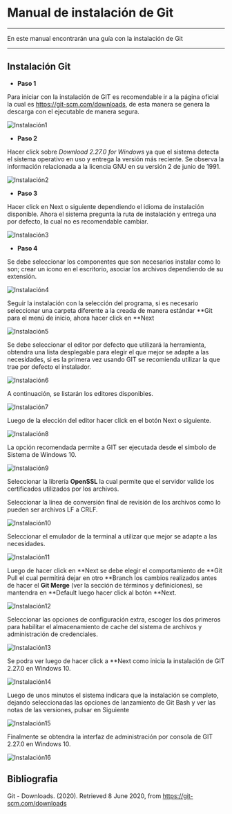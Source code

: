 #                Manual de instalación de Git


___
En este manual encontrarán una guía con la instalación de Git
___


## Instalación Git

+ **Paso 1**

Para iniciar con la instalación de GIT es recomendable ir a la página oficial la cual es https://git-scm.com/downloads, de esta manera se genera la descarga con el ejecutable de manera segura.

![Instalación1](https://raw.githubusercontent.com/juansanchez9618/Training-Area/master/Material/Capturas/Instalación1.png)

+ **Paso 2**

 
Hacer click sobre *Download 2.27.0 for Windows* ya que el sistema detecta el sistema operativo en uso y  entrega la versión más reciente.
Se observa la información relacionada a la licencia GNU en su versión 2 de junio de 1991.

![Instalación2](https://raw.githubusercontent.com/juansanchez9618/Training-Area/master/Material/Capturas/Instalación2.png)

+ **Paso 3**


Hacer click en Next o siguiente dependiendo el idioma de instalación disponible.
Ahora el sistema pregunta la ruta de instalación y  entrega una por defecto, la cual no es recomendable cambiar.

![Instalación3](https://raw.githubusercontent.com/juansanchez9618/Training-Area/master/Material/Capturas/Instalación3.png)

+ **Paso 4**


Se debe seleccionar los componentes que son necesarios  instalar como lo son; crear un icono en el escritorio, asociar los archivos dependiendo de su extensión. 

![Instalación4](https://raw.githubusercontent.com/juansanchez9618/Training-Area/master/Material/Capturas/Instalación4.png)


Seguir la instalación con la selección del programa, si es necesario seleccionar una carpeta diferente a la creada de manera estándar **Git para el menú de inicio, ahora hacer click en **Next

![Instalación5](https://raw.githubusercontent.com/juansanchez9618/Training-Area/master/Material/Capturas/Instalación5.png)


Se debe seleccionar el editor por defecto que utilizará la herramienta, obtendra una lista desplegable para elegir el que mejor se  adapte a las necesidades, si es la primera vez usando GIT se recomienda utilizar la que trae por defecto el instalador.

![Instalación6](https://raw.githubusercontent.com/juansanchez9618/Training-Area/master/Material/Capturas/Instalación6.png)


A continuación, se listarán los editores disponibles.

![Instalación7](https://raw.githubusercontent.com/juansanchez9618/Training-Area/master/Material/Capturas/Instalación7.png)


Luego de la elección del editor hacer click en el botón Next o siguiente.

![Instalación8](https://raw.githubusercontent.com/juansanchez9618/Training-Area/master/Material/Capturas/Instalación8.png)


La opción recomendada permite a GIT ser ejecutada desde el símbolo de Sistema de Windows 10.

![Instalación9](https://raw.githubusercontent.com/juansanchez9618/Training-Area/master/Material/Capturas/Instalación9.png)


Seleccionar la librería **OpenSSL** la cual permite que el servidor valide los certificados utilizados por los archivos.

Seleccionar la línea de conversión final de revisión de los archivos como lo pueden ser archivos LF a CRLF.

![Instalación10](https://raw.githubusercontent.com/juansanchez9618/Training-Area/master/Material/Capturas/Instalación10.png)


Seleccionar el emulador de la terminal a utilizar que mejor se adapte a las necesidades.

![Instalación11](https://raw.githubusercontent.com/juansanchez9618/Training-Area/master/Material/Capturas/Instalación11.png)

Luego de hacer click en **Next se debe elegir el comportamiento de **Git Pull el cual  permitirá dejar en otro **Branch los cambios realizados antes de hacer el **Git Merge** (ver la sección de términos y definiciones), se mantendra en **Default luego hacer click al botón **Next.

![Instalación12](https://raw.githubusercontent.com/juansanchez9618/Training-Area/master/Material/Capturas/Instalación12.png)


Seleccionar las opciones de configuración extra, escoger los dos primeros para habilitar el almacenamiento de cache del sistema de archivos y administración de credenciales.

![Instalación13](https://raw.githubusercontent.com/juansanchez9618/Training-Area/master/Material/Capturas/Instalación13.png)


Se podra ver luego de hacer click a **Next como inicia la instalación de GIT 2.27.0 en Windows 10.

![Instalación14](https://raw.githubusercontent.com/juansanchez9618/Training-Area/master/Material/Capturas/Instalación14.png)



Luego de unos minutos el sistema  indicara que la instalación se completo, dejando seleccionadas las opciones de lanzamiento de Git Bash y ver las notas de las versiones, pulsar en Siguiente

![Instalación15](https://raw.githubusercontent.com/juansanchez9618/Training-Area/master/Material/Capturas/Instalación15.png)


Finalmente se obtendra la interfaz de administración por consola de GIT 2.27.0 en Windows 10.

![Instalación16](https://raw.githubusercontent.com/juansanchez9618/Training-Area/master/Material/Capturas/Instalación16.png)




## Bibliografia

Git - Downloads. (2020). Retrieved 8 June 2020, from https://git-scm.com/downloads

<!--stackedit_data:
eyJoaXN0b3J5IjpbLTk4ODU2ODMyN119
-->